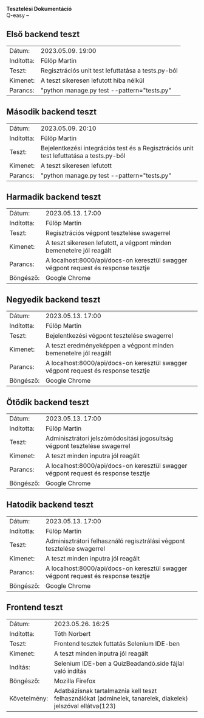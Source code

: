 <b>Tesztelési Dokumentáció</b>
<br />
Q-easy – <p></p>

<h2>Első backend teszt</h2>

|            |                                                                                         |
|------------|-----------------------------------------------------------------------------------------|
| Dátum:     | 2023.05.09. 19:00                                                                       |
| Indította: | Fülöp Martin                                                                            |
| Teszt:     | Regisztrációs unit test lefuttatása a tests.py-ból |
 | Kimenet:   | A teszt sikeresen lefutott hiba nélkül                                                              |
 | Parancs:           | "python manage.py test --pattern="tests.py"                                             |

<h2>Második backend teszt</h2>

|            |                                                |
|------------|------------------------------------------------|
| Dátum:     | 2023.05.09. 20:10                              |
| Indította: | Fülöp Martin                                   |
| Teszt:     | Bejelentkezési integrációs test és a Regisztrációs unit test lefuttatása a tests.py-ból |
 | Kimenet:   | A teszt sikeresen lefutott                     |
 | Parancs:           |     "python manage.py test --pattern="tests.py"|

<h2>Harmadik backend teszt</h2>

|            |                                                                                    |
|------------|------------------------------------------------------------------------------------|
| Dátum:     | 2023.05.13. 17:00                                                                  |
| Indította: | Fülöp Martin                                                                       |
| Teszt:     | Regisztrációs végpont tesztelése swagerrel                                         |
 | Kimenet:   | A teszt sikeresen lefutott, a végpont minden bemenetelre jól reagált               |
 | Parancs:           | A localhost:8000/api/docs-on keresztül swagger végpont request és response tesztje |
 | Böngésző: | Google Chrome                                                                      |

<h2>Negyedik backend teszt</h2>

|            |                                                                                    |
|------------|------------------------------------------------------------------------------------|
| Dátum:     | 2023.05.13. 17:00                                                                  |
| Indította: | Fülöp Martin                                                                       |
| Teszt:     | Bejelentkezési végpont tesztelése swagerrel                                        |
 | Kimenet:   | A teszt eredményeképpen a végpont minden bemenetelre jól reagált                   |
 | Parancs:           | A localhost:8000/api/docs-on keresztül swagger végpont request és response tesztje |
 | Böngésző: | Google Chrome                                                                      |


<h2>Ötödik backend teszt</h2>

|            |                                                                                    |
|------------|------------------------------------------------------------------------------------|
| Dátum:     | 2023.05.13. 17:00                                                                  |
| Indította: | Fülöp Martin                                                                       |
| Teszt:     | Adminisztrátori jelszómódosítási jogosultság végpont tesztelése swagerrel          |
 | Kimenet:   | A teszt minden inputra jól reagált                                                 |
 | Parancs:           | A localhost:8000/api/docs-on keresztül swagger végpont request és response tesztje |
 | Böngésző: | Google Chrome                                                                      |


<h2>Hatodik backend teszt</h2>

|            |                                                                                    |
|------------|------------------------------------------------------------------------------------|
| Dátum:     | 2023.05.13. 17:00                                                                  |
| Indította: | Fülöp Martin                                                                       |
| Teszt:     | Adminisztrátori felhasználó regisztrálási végpont tesztelése swagerrel             |
 | Kimenet:   | A teszt minden inputra jól reagált                                                 |
 | Parancs:           | A localhost:8000/api/docs-on keresztül swagger végpont request és response tesztje |
 | Böngésző: | Google Chrome                                                                      |


<h2>Frontend teszt</h2>

|            |                                                                                    |
|------------|------------------------------------------------------------------------------------|
| Dátum:     | 2023.05.26. 16:25                                                                  |
| Indította: | Tóth Norbert                                                                       |
| Teszt:     | Frontend tesztek futtatás Selenium IDE-ben                                         |
 | Kimenet:   | A teszt minden inputra jól reagált                                                |
 | Indítás:   | Selenium IDE-ben a QuizBeadandó.side fájlal való indítás                          |
 | Böngésző: | Mozilla Firefox                                                                    |
 | Követelmény: | Adatbázisnak tartalmaznia kell teszt felhasználókat (adminelek, tanarelek, diakelek) jelszóval ellátva(123) |
